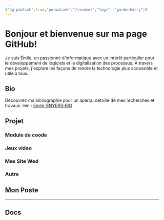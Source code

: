 ```yaml
---
{"dg-publish":true,"permalink":"/readme/","tags":["gardenEntry"]}
---
```


# Bonjour et bienvenue sur ma page GitHub! 
Je suis Émile, un passionné d'informatique avec un intérêt particulier pour le développement de logiciels et la digitalisation des processus. 
À travers mes projets, j'explore les façons de rendre la technologie plus accessible et utile à tous. 
##


## Bio
Découvrez ma bibliographie pour un aperçu détaillé de mes recherches et travaux.
lein :  [Emile-SNYERS-BIO](https://github.com/EmileSNYERS/EmileSNYERS/blob/main/Emile-SNYERS-BIO.md)

## Projet 
### Module  de coode 

### Jeux video

### Mes Site Wed

### Autre

## Mon Poste



---
## Docs

